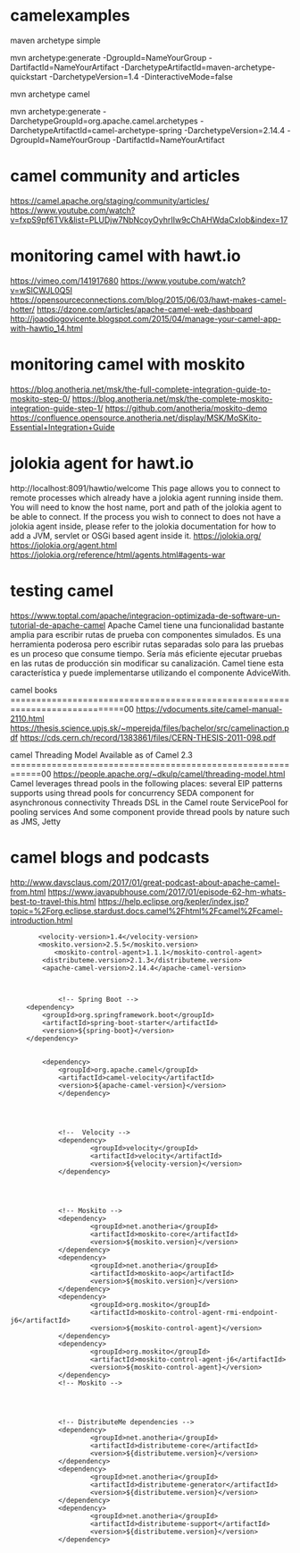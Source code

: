 # camelexamples

maven archetype simple

mvn archetype:generate -DgroupId=NameYourGroup -DartifactId=NameYourArtifact -DarchetypeArtifactId=maven-archetype-quickstart -DarchetypeVersion=1.4 -DinteractiveMode=false


mvn archetype camel

mvn archetype:generate  -DarchetypeGroupId=org.apache.camel.archetypes   -DarchetypeArtifactId=camel-archetype-spring   -DarchetypeVersion=2.14.4  -DgroupId=NameYourGroup   -DartifactId=NameYourArtifact 


camel community and articles
===================================================
https://camel.apache.org/staging/community/articles/
https://www.youtube.com/watch?v=fxpS9pf6TVk&list=PLUDjw7NbNcoyOyhrIIw9cChAHWdaCxIob&index=17


monitoring camel with hawt.io
=========================================================
https://vimeo.com/141917680
https://www.youtube.com/watch?v=wSlCWJL0Q5I
https://opensourceconnections.com/blog/2015/06/03/hawt-makes-camel-hotter/
https://dzone.com/articles/apache-camel-web-dashboard
http://joaodiogovicente.blogspot.com/2015/04/manage-your-camel-app-with-hawtio_14.html

monitoring camel with moskito
================================================================================
https://blog.anotheria.net/msk/the-full-complete-integration-guide-to-moskito-step-0/
https://blog.anotheria.net/msk/the-complete-moskito-integration-guide-step-1/
https://github.com/anotheria/moskito-demo
https://confluence.opensource.anotheria.net/display/MSK/MoSKito-Essential+Integration+Guide

jolokia agent for hawt.io
===========================================================
http://localhost:8091/hawtio/welcome
This page allows you to connect to remote processes which already have a jolokia agent running inside them. You will need to know the host name, port and path of the jolokia agent to be able to connect. 
If the process you wish to connect to does not have a jolokia agent inside, please refer to the jolokia documentation for how to add a JVM, servlet or OSGi based agent inside it. 
https://jolokia.org/
https://jolokia.org/agent.html
https://jolokia.org/reference/html/agents.html#agents-war

testing camel
========================================================================
https://www.toptal.com/apache/integracion-optimizada-de-software-un-tutorial-de-apache-camel
Apache Camel tiene una funcionalidad bastante amplia para escribir rutas de prueba con componentes simulados. Es una herramienta poderosa pero escribir rutas separadas solo para las pruebas es un proceso que consume tiempo. Sería más eficiente ejecutar pruebas en las rutas de producción sin modificar su canalización. Camel tiene esta característica y puede implementarse utilizando el componente AdviceWith.



camel books
============================================================================00
https://vdocuments.site/camel-manual-2110.html
https://thesis.science.upjs.sk/~mperejda/files/bachelor/src/camelinaction.pdf
https://cds.cern.ch/record/1383861/files/CERN-THESIS-2011-098.pdf


camel 
Threading Model
Available as of Camel 2.3
============================================================00
https://people.apache.org/~dkulp/camel/threading-model.html
Camel leverages thread pools in the following places:
several EIP patterns supports using thread pools for concurrency
SEDA component for asynchronous connectivity
Threads DSL in the Camel route
ServicePool for pooling services
And some component provide thread pools by nature such as JMS, Jetty


camel blogs and podcasts
==================================================================
http://www.davsclaus.com/2017/01/great-podcast-about-apache-camel-from.html
https://www.javapubhouse.com/2017/01/episode-62-hm-whats-best-to-travel-this.html
https://help.eclipse.org/kepler/index.jsp?topic=%2Forg.eclipse.stardust.docs.camel%2Fhtml%2Fcamel%2Fcamel-introduction.html








           <velocity-version>1.4</velocity-version>
           <moskito.version>2.5.5</moskito.version>
               <moskito-control-agent>1.1.1</moskito-control-agent>
            <distributeme.version>2.1.3</distributeme.version>
            <apache-camel-version>2.14.4</apache-camel-version>



                <!-- Spring Boot -->
        <dependency>
            <groupId>org.springframework.boot</groupId>
            <artifactId>spring-boot-starter</artifactId>
            <version>${spring-boot}</version>
        </dependency>


            <dependency>
                <groupId>org.apache.camel</groupId>
                <artifactId>camel-velocity</artifactId>
                <version>${apache-camel-version}</version>
                </dependency>




                <!--  Velocity -->
                <dependency>
                        <groupId>velocity</groupId>
                        <artifactId>velocity</artifactId>
                        <version>${velocity-version}</version>
                </dependency>




                <!-- Moskito -->
                <dependency>
                        <groupId>net.anotheria</groupId>
                        <artifactId>moskito-core</artifactId>
                        <version>${moskito.version}</version>
                </dependency>
                <dependency>
                        <groupId>net.anotheria</groupId>
                        <artifactId>moskito-aop</artifactId>
                        <version>${moskito.version}</version>
                </dependency>
                <dependency>
                        <groupId>org.moskito</groupId>
                        <artifactId>moskito-control-agent-rmi-endpoint-j6</artifactId>
                        <version>${moskito-control-agent}</version>
                </dependency>
                <dependency>
                        <groupId>org.moskito</groupId>
                        <artifactId>moskito-control-agent-j6</artifactId>
                        <version>${moskito-control-agent}</version>
                </dependency>
                <!-- Moskito -->




                <!-- DistributeMe dependencies -->
                <dependency>
                        <groupId>net.anotheria</groupId>
                        <artifactId>distributeme-core</artifactId>
                        <version>${distributeme.version}</version>
                </dependency>
                <dependency>
                        <groupId>net.anotheria</groupId>
                        <artifactId>distributeme-generator</artifactId>
                        <version>${distributeme.version}</version>
                </dependency>
                <dependency>
                        <groupId>net.anotheria</groupId>
                        <artifactId>distributeme-support</artifactId>
                        <version>${distributeme.version}</version>
                </dependency>

